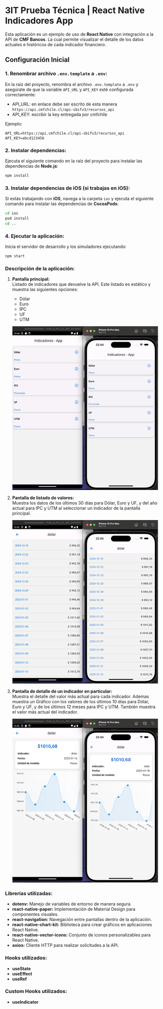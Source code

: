 # **3IT Prueba Técnica | React Native Indicadores App**

Esta aplicación es un ejemplo de uso de **React Native** con integración a la API de **CMF Bancos**. La cual permite visualizar el detalle de los datos actuales e históricos de cada indicador financiero.

## **Configuración Inicial**

### 1. **Renombrar archivo `.env.template` a `.env`:**  
   En la raíz del proyecto, renombra el archivo `.env.template` a `.env` y asegúrate de que la variable `API_URL` y `API_KEY` esté configurada correctamente:

   - API_URL: en enlace debe ser escrito de esta manera  `https://api.cmfchile.cl/api-sbifv3/recursos_api` 
   - API_KEY: escribir la key entregada por cmfchile


   Ejemplo:

   ```plaintext
   API_URL=https://api.cmfchile.cl/api-sbifv3/recursos_api
   API_KEY=abcd123456
   ```

   

### 2. **Instalar dependencias:**  
   Ejecuta el siguiente comando en la raíz del proyecto para instalar las dependencias de **Node.js**:

   ```bash
   npm install
   ```

### 3. **Instalar dependencias de iOS (si trabajas en iOS):**  
   Si estás trabajando con **iOS**, navega a la carpeta `ios` y ejecuta el siguiente comando para instalar las dependencias de **CocoaPods**:

   ```bash
   cd ios
   pod install
   cd ..
   ```

### 4. **Ejecutar la aplicación:**  
   Inicia el servidor de desarrollo y los simuladores ejecutando:

   ```bash
   npm start
   ```

### **Descripción de la aplicación:**

1. **Pantalla principal:**  
   Listado de indicadores que devuelve la API. Este listado es estático y muestra las siguientes opciones:  
   - Dólar  
   - Euro  
   - IPC  
   - UF  
   - UTM  

   ![Imagen 1](./assets/images/image1.png)

2. **Pantalla de listado de valores:**  
   Muestra los datos de los últimos 30 días para Dólar, Euro y UF, y del año actual para IPC y UTM al seleccionar un indicador de la pantalla principal.

   ![Imagen 2](./assets/images/image2.png)

3. **Pantalla de detalle de un indicador en particular:**  
   Muestra el detalle del valor más actual para cada indicador. Ademas muestra un Gráfico con los valores de los últimos 10 días para Dólar, Euro y UF, y de los últimos 12 meses para IPC y UTM. También muestra el valor más actual del indicador.

   ![Imagen 3](./assets/images/image3.png)

### **Librerías utilizadas:**

- **dotenv:** Manejo de variables de entorno de manera segura.  
- **react-native-paper:** Implementación de Material Design para componentes visuales.  
- **react-navigation:** Navegación entre pantallas dentro de la aplicación.  
- **react-native-chart-kit:** Biblioteca para crear gráficos en aplicaciones React Native.  
- **react-native-vector-icons:** Conjunto de iconos personalizables para React Native.  
- **axios:** Cliente HTTP para realizar solicitudes a la API.  

### **Hooks utilizados:**

- **useState**
- **useEffect**
- **useRef**

### **Custom Hooks utilizados:**

- **useIndicator**
